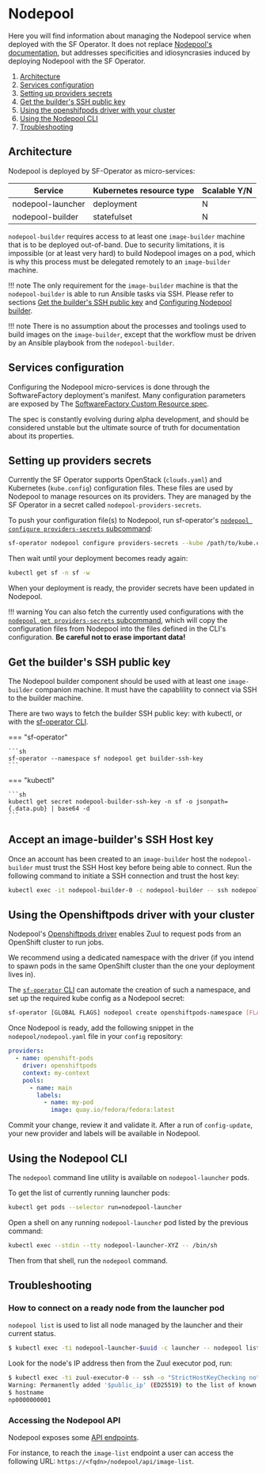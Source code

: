 # Nodepool

Here you will find information about managing the Nodepool service when deployed with the SF Operator.
It does not replace [Nodepool's documentation](https://zuul-ci.org/docs/nodepool/latest/),
but addresses specificities and idiosyncrasies induced by deploying Nodepool with the SF Operator.


1. [Architecture](#architecture)
1. [Services configuration](#services-configuration)
1. [Setting up providers secrets](#setting-up-providers-secrets)
1. [Get the builder's SSH public key](#get-the-builders-ssh-public-key)
1. [Using the openshifpods driver with your cluster](#using-the-openshiftpods-driver-with-your-cluster)
1. [Using the Nodepool CLI](#using-the-nodepool-cli)
1. [Troubleshooting](#troubleshooting)

## Architecture

Nodepool is deployed by SF-Operator as micro-services:

| Service | Kubernetes resource type | Scalable Y/N |
|---------|--------------------------|-------------|
| nodepool-launcher | deployment | N |
| nodepool-builder | statefulset | N |

`nodepool-builder` requires access to at least one `image-builder` machine that is to be deployed out-of-band. Due to security limitations,
it is impossible (or at least very hard) to build Nodepool images on a pod, which is why this process must be delegated remotely to an `image-builder` machine.

!!! note
    The only requirement for the `image-builder` machine is that the `nodepool-builder` is able to run Ansible tasks via SSH. Please refer to sections [Get the builder's SSH public key](#get-the-builders-ssh-public-key) and [Configuring Nodepool builder](../user/nodepool_config_repository.md#configuring-nodepool-builder).

!!! note
    There is no assumption about the processes and toolings used to build images on the `image-builder`, except that the workflow must be driven by an Ansible playbook from the `nodepool-builder`.

## Services configuration

Configuring the Nodepool micro-services is done through the SoftwareFactory deployment's manifest. Many configuration parameters are exposed by The [SoftwareFactory Custom Resource spec](../deployment/crds.md#softwarefactory).

The spec is constantly evolving during alpha development, and should be considered
unstable but the ultimate source of truth for documentation about its properties.

## Setting up providers secrets

Currently the SF Operator supports OpenStack (`clouds.yaml`) and Kubernetes (`kube.config`) configuration files. These files are used by Nodepool to manage resources on its providers.
They are managed by the SF Operator in a secret called `nodepool-providers-secrets`.

To push your configuration file(s) to Nodepool, run sf-operator's [`nodepool configure providers-secrets` subcommand](../reference/cli/index.md#configure-providers-secrets):

```sh
sf-operator nodepool configure providers-secrets --kube /path/to/kube.config --clouds /path/to/clouds.yaml
```

Then wait until your deployment becomes ready again:

```sh
kubectl get sf -n sf -w
```

When your deployment is ready, the provider secrets have been updated in Nodepool.

!!! warning
    You can also fetch the currently used configurations with the [`nodepool get providers-secrets` subcommand](./../reference/cli/index.md#get-providers-secrets),
    which will copy the configuration files from Nodepool into the files defined in the CLI's configuration. **Be careful not to erase
    important data!**

## Get the builder's SSH public key

The Nodepool builder component should be used with at least one `image-builder` companion machine.
It must have the capablility to connect via SSH to the builder machine.

There are two ways to fetch the builder SSH public key: with kubectl, or with the [sf-operator CLI](../reference/cli/index.md).

=== "sf-operator"

    ```sh
    sf-operator --namespace sf nodepool get builder-ssh-key
    ```

=== "kubectl"

    ```sh
    kubectl get secret nodepool-builder-ssh-key -n sf -o jsonpath={.data.pub} | base64 -d
    ```

## Accept an image-builder's SSH Host key

Once an account has been created to an `image-builder` host the `nodepool-builder` must trust the SSH Host key before being able to connect. Run the following command to initiate a SSH connection and trust the host key:

```sh
kubectl exec -it nodepool-builder-0 -c nodepool-builder -- ssh nodepool@<image-builder-hostname> hostname
```

## Using the Openshiftpods driver with your cluster

Nodepool's [Openshiftpods driver](https://zuul-ci.org/docs/nodepool/latest/openshift-pods.html) enables
Zuul to request pods from an OpenShift cluster to run jobs.

We recommend using a dedicated namespace with the driver (if you intend to spawn pods in the same OpenShift cluster than the one your deployment lives in).

The [`sf-operator` CLI](./../reference/cli/index.md#create-openshiftpods-namespace) can automate the creation of such a namespace, and set up the required kube config as a Nodepool secret:

```sh
sf-operator [GLOBAL FLAGS] nodepool create openshiftpods-namespace [FLAGS]
```

Once Nodepool is ready, add the following snippet in the `nodepool/nodepool.yaml` file in your `config` repository:

```yaml
providers:
  - name: openshift-pods
    driver: openshiftpods
    context: my-context
    pools:
      - name: main
        labels:
          - name: my-pod
            image: quay.io/fedora/fedora:latest
```

Commit your change, review it and validate it. After a run of `config-update`, your new provider and
labels will be available in Nodepool.

## Using the Nodepool CLI

The `nodepool` command line utility is available on `nodepool-launcher` pods.

To get the list of currently running launcher pods:

```sh
kubectl get pods --selector run=nodepool-launcher
```

Open a shell on any running `nodepool-launcher` pod listed by the previous command:

```sh
kubectl exec --stdin --tty nodepool-launcher-XYZ -- /bin/sh
```

Then from that shell, run the `nodepool` command.

## Troubleshooting

### How to connect on a ready node from the launcher pod

`nodepool list` is used to list all node managed by the launcher and their current status.

```sh
$ kubectl exec -ti nodepool-launcher-$uuid -c launcher -- nodepool list
```

Look for the node's IP address then from the Zuul executor pod, run:

```sh
$ kubectl exec -ti zuul-executor-0 -- ssh -o "StrictHostKeyChecking no" <user>@<ip>
Warning: Permanently added '$public_ip' (ED25519) to the list of known hosts.
$ hostname
np0000000001
```

### Accessing the Nodepool API

Nodepool exposes some [API endpoints](https://zuul-ci.org/docs/nodepool/latest/operation.html#web-interface).

For instance, to reach the `image-list` endpoint a user can access the following URL: `https://<fqdn>/nodepool/api/image-list`.
